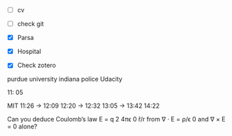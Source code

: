 

- [ ] cv
- [ ] check git
- [x] Parsa
- [x] Hospital
- [x] Check zotero 



purdue university indiana police
Udacity


11: 05 

MIT
11:26 -> 12:09 
12:20 -> 12:32
13:05 -> 13:42
14:22




Can you deduce Coulomb’s law E =
q
2
4πϵ 0 r̂/r
from ∇ · E = ρ/ϵ 0 and ∇ × E = 0 alone?
